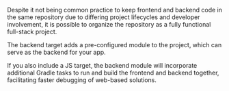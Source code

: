 Despite it not being common practice to keep frontend and backend code in the same repository due to differing project lifecycles and developer involvement, it is possible to organize the repository as a fully functional full-stack project.

The backend target adds a pre-configured module to the project, which can serve as the backend for your app.

If you also include a JS target, the backend module will incorporate additional Gradle tasks to run and build the frontend and backend together, facilitating faster debugging of web-based solutions.